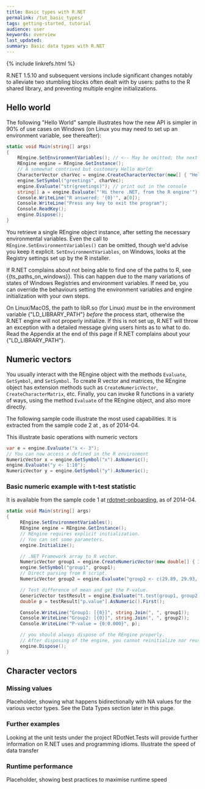 ```yaml
---
title: Basic types with R.NET
permalink: /tut_basic_types/
tags: getting-started, tutorial
audience: user
keywords: overview
last_updated: 
summary: Basic data types with R.NET
---
```


{% include linkrefs.html %} 

R.NET 1.5.10 and subsequent versions include significant changes notably to alleviate two stumbling blocks often dealt with by users: paths to the R shared library, and preventing multiple engine initializations.

## Hello world

The following "Hello World" sample illustrates how the new API is simpler in 90% of use cases on Windows (on Linux you may need to set up an environment variable, see thereafter):

```C#
static void Main(string[] args)
{
	REngine.SetEnvironmentVariables(); // <-- May be omitted; the next line would call it.
	REngine engine = REngine.GetInstance();
	// A somewhat contrived but customary Hello World:
	CharacterVector charVec = engine.CreateCharacterVector(new[] { "Hello, R world!, .NET speaking" });
	engine.SetSymbol("greetings", charVec);
	engine.Evaluate("str(greetings)"); // print out in the console
	string[] a = engine.Evaluate("'Hi there .NET, from the R engine'").AsCharacter().ToArray();
	Console.WriteLine("R answered: '{0}'", a[0]);
	Console.WriteLine("Press any key to exit the program");
	Console.ReadKey();
	engine.Dispose();
}
``` 
You retrieve a single REngine object instance, after setting the necessary environmental variables. Even the call to `REngine.SetEnvironmentVariables()` can be omitted, though we'd advise you keep it explicit. `SetEnvironmentVariables`, on Windows, looks at the Registry settings set up by the R installer. 

If R.NET complains about not being able to find one of the paths to R, see {{ts_paths_on_windows}}. This can happen due to the many variations of states of Windows Registries and environment variables. If need be, you can override the behaviours setting the environment variables and engine initialization with your own steps.

On Linux/MacOS, the path to libR.so (for Linux) *must* be in the environment variable {"LD_LIBRARY_PATH"} *before* the process start, otherwise the R.NET engine will not properly initialize. If this is not set up, R.NET will throw an exception with a detailed message giving users hints as to what to do. Read the Appendix at the end of this page if R.NET complains about your {"LD_LIBRARY_PATH"}.

## Numeric vectors

You usually interact with the REngine object with the methods `Evaluate`, `GetSymbol`, and `SetSymbol`. To create R vector and matrices, the REngine object has extension methods such as `CreateNumericVector`, `CreateCharacterMatrix`, etc. Finally, you can invoke R functions in a variety of ways, using the method `Evaluate` of the REngine object, and also more directly. 

The following sample code illustrate the most used capabilities. It is extracted from the sample code 2 at <a href="https://github.com/jmp75/rdotnet-onboarding"></a>, as of 2014-04.

This illustrate basic operations with numeric vectors

```C#
var e = engine.Evaluate("x <- 3");
// You can now access x defined in the R environment
NumericVector x = engine.GetSymbol("x").AsNumeric();
engine.Evaluate("y <- 1:10");
NumericVector y = engine.GetSymbol("y").AsNumeric();
```

### Basic numeric example with t-test statistic

It is available from the sample code 1 at <a href="https://github.com/jmp75/rdotnet-onboarding">rdotnet-onboarding</a>, as of 2014-04.

```C#
static void Main(string[] args)
{
	 REngine.SetEnvironmentVariables();
	 REngine engine = REngine.GetInstance();
	 // REngine requires explicit initialization.
	 // You can set some parameters.
	 engine.Initialize();

	 // .NET Framework array to R vector.
	 NumericVector group1 = engine.CreateNumericVector(new double[] { 30.02, 29.99, 30.11, 29.97, 30.01, 29.99 });
	 engine.SetSymbol("group1", group1);
	 // Direct parsing from R script.
	 NumericVector group2 = engine.Evaluate("group2 <- c(29.89, 29.93, 29.72, 29.98, 30.02, 29.98)").AsNumeric();

	 // Test difference of mean and get the P-value.
	 GenericVector testResult = engine.Evaluate("t.test(group1, group2)").AsList();
	 double p = testResult["p.value"].AsNumeric().First();

	 Console.WriteLine("Group1: [{0}]", string.Join(", ", group1));
	 Console.WriteLine("Group2: [{0}]", string.Join(", ", group2));
	 Console.WriteLine("P-value = {0:0.000}", p);

	 // you should always dispose of the REngine properly.
	 // After disposing of the engine, you cannot reinitialize nor reuse it
	 engine.Dispose();
}
```
## Character vectors


### Missing values

Placeholder, showing what happens bidirectionally with NA values for the various vector types. See the Data Types section later in this page.

### Further examples

Looking at the unit tests under the project RDotNet.Tests will provide further information on R.NET uses and programming idioms.
Illustrate the speed of data transfer

### Runtime performance

Placeholder, showing best practices to maximise runtime speed


